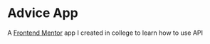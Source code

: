 # Advice App

A [Frontend Mentor](https://www.frontendmentor.io/challenges/advice-generator-app-QdUG-13db) app I created in college to learn how to use API

